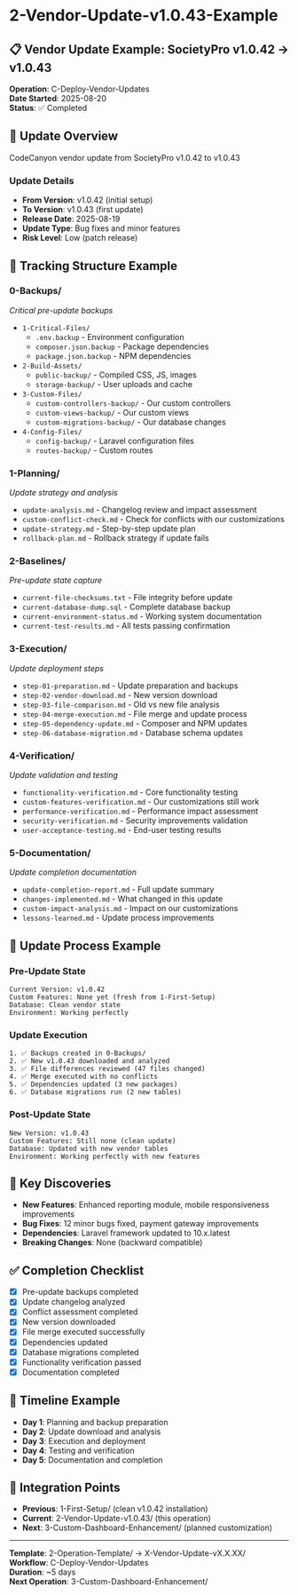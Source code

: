 # 2-Vendor-Update-v1.0.43-Example

## 📋 Vendor Update Example: SocietyPro v1.0.42 → v1.0.43

**Operation**: C-Deploy-Vendor-Updates  
**Date Started**: 2025-08-20  
**Status**: ✅ Completed

## 🎯 Update Overview

CodeCanyon vendor update from SocietyPro v1.0.42 to v1.0.43

### **Update Details**

-   **From Version**: v1.0.42 (initial setup)
-   **To Version**: v1.0.43 (first update)
-   **Release Date**: 2025-08-19
-   **Update Type**: Bug fixes and minor features
-   **Risk Level**: Low (patch release)

## 📁 Tracking Structure Example

### **0-Backups/**

_Critical pre-update backups_

-   `1-Critical-Files/`
    -   `.env.backup` - Environment configuration
    -   `composer.json.backup` - Package dependencies
    -   `package.json.backup` - NPM dependencies
-   `2-Build-Assets/`
    -   `public-backup/` - Compiled CSS, JS, images
    -   `storage-backup/` - User uploads and cache
-   `3-Custom-Files/`
    -   `custom-controllers-backup/` - Our custom controllers
    -   `custom-views-backup/` - Our custom views
    -   `custom-migrations-backup/` - Our database changes
-   `4-Config-Files/`
    -   `config-backup/` - Laravel configuration files
    -   `routes-backup/` - Custom routes

### **1-Planning/**

_Update strategy and analysis_

-   `update-analysis.md` - Changelog review and impact assessment
-   `custom-conflict-check.md` - Check for conflicts with our customizations
-   `update-strategy.md` - Step-by-step update plan
-   `rollback-plan.md` - Rollback strategy if update fails

### **2-Baselines/**

_Pre-update state capture_

-   `current-file-checksums.txt` - File integrity before update
-   `current-database-dump.sql` - Complete database backup
-   `current-environment-status.md` - Working system documentation
-   `current-test-results.md` - All tests passing confirmation

### **3-Execution/**

_Update deployment steps_

-   `step-01-preparation.md` - Update preparation and backups
-   `step-02-vendor-download.md` - New version download
-   `step-03-file-comparison.md` - Old vs new file analysis
-   `step-04-merge-execution.md` - File merge and update process
-   `step-05-dependency-update.md` - Composer and NPM updates
-   `step-06-database-migration.md` - Database schema updates

### **4-Verification/**

_Update validation and testing_

-   `functionality-verification.md` - Core functionality testing
-   `custom-features-verification.md` - Our customizations still work
-   `performance-verification.md` - Performance impact assessment
-   `security-verification.md` - Security improvements validation
-   `user-acceptance-testing.md` - End-user testing results

### **5-Documentation/**

_Update completion documentation_

-   `update-completion-report.md` - Full update summary
-   `changes-implemented.md` - What changed in this update
-   `custom-impact-analysis.md` - Impact on our customizations
-   `lessons-learned.md` - Update process improvements

## 🔄 Update Process Example

### **Pre-Update State**

```
Current Version: v1.0.42
Custom Features: None yet (fresh from 1-First-Setup)
Database: Clean vendor state
Environment: Working perfectly
```

### **Update Execution**

```
1. ✅ Backups created in 0-Backups/
2. ✅ New v1.0.43 downloaded and analyzed
3. ✅ File differences reviewed (47 files changed)
4. ✅ Merge executed with no conflicts
5. ✅ Dependencies updated (3 new packages)
6. ✅ Database migrations run (2 new tables)
```

### **Post-Update State**

```
New Version: v1.0.43
Custom Features: Still none (clean update)
Database: Updated with new vendor tables
Environment: Working perfectly with new features
```

## 🎯 Key Discoveries

-   **New Features**: Enhanced reporting module, mobile responsiveness improvements
-   **Bug Fixes**: 12 minor bugs fixed, payment gateway improvements
-   **Dependencies**: Laravel framework updated to 10.x.latest
-   **Breaking Changes**: None (backward compatible)

## ✅ Completion Checklist

-   [x] Pre-update backups completed
-   [x] Update changelog analyzed
-   [x] Conflict assessment completed
-   [x] New version downloaded
-   [x] File merge executed successfully
-   [x] Dependencies updated
-   [x] Database migrations completed
-   [x] Functionality verification passed
-   [x] Documentation completed

## 📅 Timeline Example

-   **Day 1**: Planning and backup preparation
-   **Day 2**: Update download and analysis
-   **Day 3**: Execution and deployment
-   **Day 4**: Testing and verification
-   **Day 5**: Documentation and completion

## 🔗 Integration Points

-   **Previous**: 1-First-Setup/ (clean v1.0.42 installation)
-   **Current**: 2-Vendor-Update-v1.0.43/ (this operation)
-   **Next**: 3-Custom-Dashboard-Enhancement/ (planned customization)

---

**Template**: 2-Operation-Template/ → X-Vendor-Update-vX.X.XX/  
**Workflow**: C-Deploy-Vendor-Updates  
**Duration**: ~5 days  
**Next Operation**: 3-Custom-Dashboard-Enhancement/
